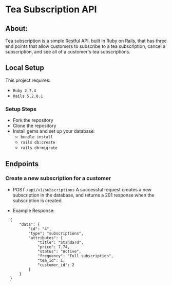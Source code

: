 # Tea Subscription API

## About: 
Tea subscription is a simple Restful API, built in Ruby on Rails, that has three end points that allow customers to subscribe to a tea subscription, cancel a subscription, and see all of a customer's tea subscriptions. 

## Local Setup 
This project requires:
 * `Ruby 2.7.4`
 * `Rails 5.2.8.1`
 
### Setup Steps
* Fork the repository
* Clone the repository
* Install gems and set up your database:
   * `bundle install`
   * `rails db:create`
   * `rails db:migrate`
   

## Endpoints 
### Create a new subscription for a customer 
* POST `/api/v1/subscriptions`
A successful request creates a new subscription in the database, and returns a 201 response when the subscription is created. 

* Example Response: 
``` 
  {
      "data": {
          "id": "4",
          "type": "subscriptions",
          "attributes": {
              "title": "Standard",
              "price": 7.74,
              "status": "Active",
              "frequency": "Full subscription",
              "tea_id": 1,
              "customer_id": 2
          }
      }
  }
```

